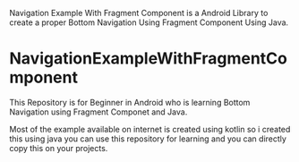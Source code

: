 Navigation Example With Fragment Component is a Android Library to create a proper Bottom Navigation Using Fragment Component Using Java.

# NavigationExampleWithFragmentComponent

This Repository is for Beginner in Android who is learning Bottom Navigation using Fragment Componet and Java.

Most of the example available on internet is created using kotlin so i created this using java you can use this repository for learning and you can directly copy this on your projects. 

